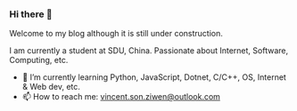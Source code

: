 ### Hi there 👋

Welcome to my blog although it is still under construction.

I am currently a student at SDU, China. Passionate about Internet, Software, Computing, etc.

- 🌱 I’m currently learning Python, JavaScript, Dotnet, C/C++, OS, Internet & Web dev, etc.
- 📫 How to reach me: vincent.son.ziwen@outlook.com
